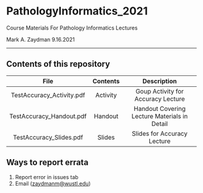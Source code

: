 # PathologyInformatics_2021
Course Materials For Pathology Informatics Lectures

Mark A. Zaydman
9.16.2021

---

## Contents of this repository

|File|Contents|Description|
|:---:|:---:|:---:
|TestAccuracy_Activity.pdf|Activity|Goup Activity for Accuracy Lecture|
|TestAccuracy_Handout.pdf|Handout|Handout Covering Lecture Materials in Detail|
|TestAccuracy_Slides.pdf|Slides|Slides for Accuracy Lecture|


## Ways to report errata
1. Report error in issues tab
2. Email (zaydmanm@wustl.edu)
